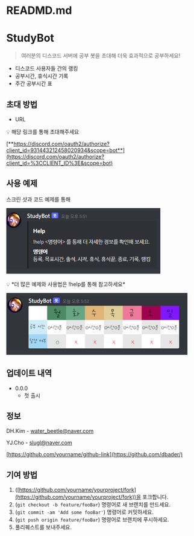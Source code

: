 # READMD.md

# StudyBot

> 여러분의 디스코드 서버에 공부 봇을 초대해 더욱 효과적으로 공부하세요!
> 
- 디스코드 사용자들 간의 랭킹
- 공부시간, 휴식시간 기록
- 주간 공부시간 표

## 초대 방법

- URL

<aside>
💡 해당 링크를 통해 초대해주세요

[**https://discord.com/oauth2/authorize?client_id=931443212458020934&scope=bot**](https://discord.com/oauth2/authorize?client_id=%3CCLIENT_ID%3E&scope=bot)

</aside>

## 사용 예제

스크린 샷과 코드 예제를 통해

![Untitled](help.png)

<aside>
💡 *더 많은 예제와 사용법은 
!help를 통해 참고하세요*

</aside>

![Untitled](table.png)

## 업데이트 내역

- 0.0.0
    - 첫 출시

## 정보

DH.Kim - water_beetle@naver.com

YJ.Cho - slugl@naver.com

[https://github.com/yourname/github-link](https://github.com/dbader/)

## 기여 방법

1. ([https://github.com/yourname/yourproject/fork](https://github.com/yourname/yourproject/fork))을 포크합니다.
2. (`git checkout -b feature/fooBar`) 명령어로 새 브랜치를 만드세요.
3. (`git commit -am 'Add some fooBar'`) 명령어로 커밋하세요.
4. (`git push origin feature/fooBar`) 명령어로 브랜치에 푸시하세요.
5. 풀리퀘스트를 보내주세요.